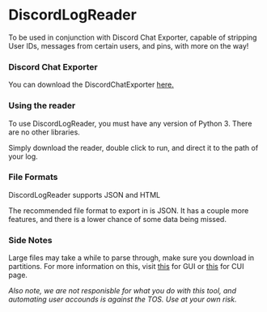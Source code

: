 # DiscordLogReader
To be used in conjunction with Discord Chat Exporter, capable of stripping User IDs, messages from certain users, and pins, with more on the way!

### Discord Chat Exporter
You can download the DiscordChatExporter [here.](https://github.com/Tyrrrz/DiscordChatExporter)

### Using the reader
To use DiscordLogReader, you must have any version of Python 3. There are no other libraries.

Simply download the reader, double click to run, and direct it to the path of your log.

### File Formats
DiscordLogReader supports JSON and HTML

The recommended file format to export in is JSON. It has a couple more features, and there is a lower chance of some data being missed.



### Side Notes
Large files may take a while to parse through, make sure you download in partitions. For more information on this, visit [this](https://github.com/Tyrrrz/DiscordChatExporter/wiki/GUI%2C-CLI-and-Formats-explained#text-guide-) for GUI or [this](https://github.com/Tyrrrz/DiscordChatExporter/wiki/GUI%2C-CLI-and-Formats-explained#partitioning-) for CUI page.

*Also note, we are not responisble for what you do with this tool, and automating user accounds is against the TOS. Use at your own risk.*
